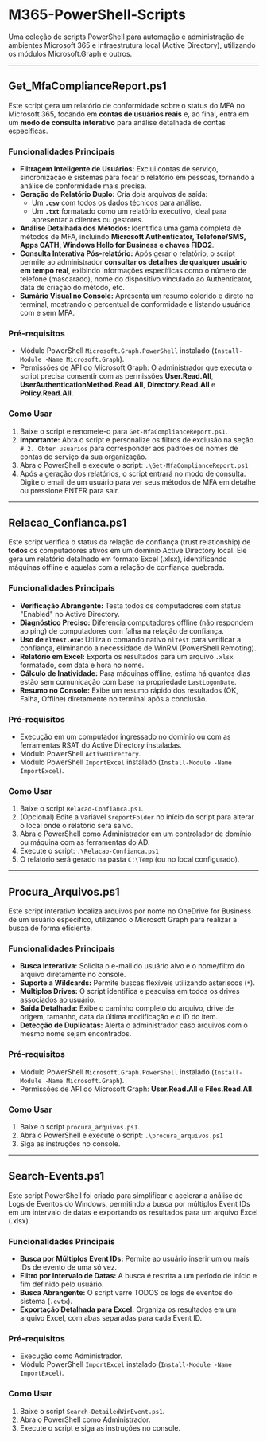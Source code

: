 # M365-PowerShell-Scripts

Uma coleção de scripts PowerShell para automação e administração de ambientes Microsoft 365 e infraestrutura local (Active Directory), utilizando os módulos Microsoft.Graph e outros.

---

## Get_MfaComplianceReport.ps1

Este script gera um relatório de conformidade sobre o status do MFA no Microsoft 365, focando em **contas de usuários reais** e, ao final, entra em um **modo de consulta interativo** para análise detalhada de contas específicas.

### Funcionalidades Principais
- **Filtragem Inteligente de Usuários:** Exclui contas de serviço, sincronização e sistemas para focar o relatório em pessoas, tornando a análise de conformidade mais precisa.
- **Geração de Relatório Duplo:** Cria dois arquivos de saída:
    -   Um **`.csv`** com todos os dados técnicos para análise.
    -   Um **`.txt`** formatado como um relatório executivo, ideal para apresentar a clientes ou gestores.
- **Análise Detalhada dos Métodos:** Identifica uma gama completa de métodos de MFA, incluindo **Microsoft Authenticator, Telefone/SMS, Apps OATH, Windows Hello for Business e chaves FIDO2**.
- **Consulta Interativa Pós-relatório:** Após gerar o relatório, o script permite ao administrador **consultar os detalhes de qualquer usuário em tempo real**, exibindo informações específicas como o número de telefone (mascarado), nome do dispositivo vinculado ao Authenticator, data de criação do método, etc.
- **Sumário Visual no Console:** Apresenta um resumo colorido e direto no terminal, mostrando o percentual de conformidade e listando usuários com e sem MFA.

### Pré-requisitos
- Módulo PowerShell `Microsoft.Graph.PowerShell` instalado (`Install-Module -Name Microsoft.Graph`).
- Permissões de API do Microsoft Graph: O administrador que executa o script precisa consentir com as permissões **User.Read.All**, **UserAuthenticationMethod.Read.All**, **Directory.Read.All** e **Policy.Read.All**.

### Como Usar
1.  Baixe o script e renomeie-o para `Get-MfaComplianceReport.ps1`.
2.  **Importante:** Abra o script e personalize os filtros de exclusão na seção `# 2. Obter usuários` para corresponder aos padrões de nomes de contas de serviço da sua organização.
3.  Abra o PowerShell e execute o script: `.\Get-MfaComplianceReport.ps1`
4.  Após a geração dos relatórios, o script entrará no modo de consulta. Digite o email de um usuário para ver seus métodos de MFA em detalhe ou pressione ENTER para sair.

---

## Relacao_Confianca.ps1

Este script verifica o status da relação de confiança (trust relationship) de **todos** os computadores ativos em um domínio Active Directory local. Ele gera um relatório detalhado em formato Excel (.xlsx), identificando máquinas offline e aquelas com a relação de confiança quebrada.

### Funcionalidades Principais
- **Verificação Abrangente:** Testa todos os computadores com status "Enabled" no Active Directory.
- **Diagnóstico Preciso:** Diferencia computadores offline (não respondem ao ping) de computadores com falha na relação de confiança.
- **Uso de `nltest.exe`:** Utiliza o comando nativo `nltest` para verificar a confiança, eliminando a necessidade de WinRM (PowerShell Remoting).
- **Relatório em Excel:** Exporta os resultados para um arquivo `.xlsx` formatado, com data e hora no nome.
- **Cálculo de Inatividade:** Para máquinas offline, estima há quantos dias estão sem comunicação com base na propriedade `LastLogonDate`.
- **Resumo no Console:** Exibe um resumo rápido dos resultados (OK, Falha, Offline) diretamente no terminal após a conclusão.

### Pré-requisitos
- Execução em um computador ingressado no domínio ou com as ferramentas RSAT do Active Directory instaladas.
- Módulo PowerShell `ActiveDirectory`.
- Módulo PowerShell `ImportExcel` instalado (`Install-Module -Name ImportExcel`).

### Como Usar
1.  Baixe o script `Relacao-Confianca.ps1`.
2.  (Opcional) Edite a variável `$reportFolder` no início do script para alterar o local onde o relatório será salvo.
3.  Abra o PowerShell como Administrador em um controlador de domínio ou máquina com as ferramentas do AD.
4.  Execute o script: `.\Relacao-Confianca.ps1`
5.  O relatório será gerado na pasta `C:\Temp` (ou no local configurado).

---

## Procura_Arquivos.ps1

Este script interativo localiza arquivos por nome no OneDrive for Business de um usuário específico, utilizando o Microsoft Graph para realizar a busca de forma eficiente.

### Funcionalidades Principais
- **Busca Interativa:** Solicita o e-mail do usuário alvo e o nome/filtro do arquivo diretamente no console.
- **Suporte a Wildcards:** Permite buscas flexíveis utilizando asteriscos (`*`).
- **Múltiplos Drives:** O script identifica e pesquisa em todos os drives associados ao usuário.
- **Saída Detalhada:** Exibe o caminho completo do arquivo, drive de origem, tamanho, data da última modificação e o ID do item.
- **Detecção de Duplicatas:** Alerta o administrador caso arquivos com o mesmo nome sejam encontrados.

### Pré-requisitos
- Módulo PowerShell `Microsoft.Graph.PowerShell` instalado (`Install-Module -Name Microsoft.Graph`).
- Permissões de API do Microsoft Graph: **User.Read.All** e **Files.Read.All**.

### Como Usar
1.  Baixe o script `procura_arquivos.ps1`.
2.  Abra o PowerShell e execute o script: `.\procura_arquivos.ps1`
3.  Siga as instruções no console.

---

## Search-Events.ps1

Este script PowerShell foi criado para simplificar e acelerar a análise de Logs de Eventos do Windows, permitindo a busca por múltiplos Event IDs em um intervalo de datas e exportando os resultados para um arquivo Excel (.xlsx).

### Funcionalidades Principais
- **Busca por Múltiplos Event IDs:** Permite ao usuário inserir um ou mais IDs de evento de uma só vez.
- **Filtro por Intervalo de Datas:** A busca é restrita a um período de início e fim definido pelo usuário.
- **Busca Abrangente:** O script varre TODOS os logs de eventos do sistema (`.evtx`).
- **Exportação Detalhada para Excel:** Organiza os resultados em um arquivo Excel, com abas separadas para cada Event ID.

### Pré-requisitos
- Execução como Administrador.
- Módulo PowerShell `ImportExcel` instalado (`Install-Module -Name ImportExcel`).

### Como Usar
1.  Baixe o script `Search-DetailedWinEvent.ps1`.
2.  Abra o PowerShell como Administrador.
3.  Execute o script e siga as instruções no console.
